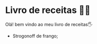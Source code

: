 # Livro de receitas :man_cook:

Olá! bem vindo ao meu livro de receitas:raised_hand_with_fingers_splayed:

- Strogonoff de frango;

  